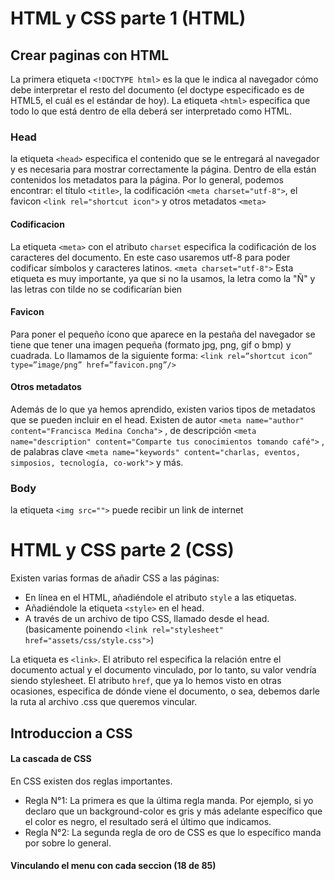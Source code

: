 # HTML y CSS parte 1 (HTML)

## Crear paginas con HTML
La primera etiqueta `<!DOCTYPE html>` es la que le indica al navegador cómo debe interpretar el resto del documento (el doctype especificado es de HTML5, el cuál es el estándar de hoy).
La etiqueta `<html>` especifica que todo lo que está dentro de ella deberá ser interpretado como HTML.

### Head
la etiqueta `<head>` especifica el contenido
que se le entregará al navegador y es necesaria para mostrar correctamente la página. Dentro de ella están contenidos los metadatos para la página. Por lo general, podemos encontrar: el título `<title>`, la codificación `<meta charset="utf-8">`, el favicon `<link rel="shortcut icon">` y otros metadatos `<meta>`

#### Codificacion
La etiqueta `<meta>` con el atributo `charset` especifica la codificación de los caracteres del documento. En este caso usaremos utf-8 para poder codificar símbolos y caracteres latinos. `<meta charset="utf-8">`
Esta etiqueta es muy importante, ya que si no la usamos, la letra como la "Ñ" y las letras con tilde no se codificarían bien

#### Favicon
Para poner el pequeño ícono que aparece en la pestaña del navegador se tiene que tener una imagen pequeña (formato jpg, png, gif o bmp) y cuadrada. Lo llamamos de la siguiente forma: `<link rel=”shortcut icon” type=”image/png” href=”favicon.png”/>`

#### Otros metadatos
Además de lo que ya hemos aprendido, existen varios tipos de metadatos que se pueden incluir en el head.
Existen de autor `<meta name="author" content="Francisca Medina Concha">` , de descripción `<meta name="description" content="Comparte tus conocimientos tomando café">` , de palabras clave `<meta name="keywords" content="charlas, eventos, simposios, tecnología, co-work">` y más.

### Body
la etiqueta `<img src="">` puede recibir un link de internet


# HTML y CSS parte 2 (CSS)
Existen varias formas de añadir CSS a las páginas:
- En línea en el HTML, añadiéndole el atributo `style` a las etiquetas.
- Añadiéndole la etiqueta `<style>` en el head.
- A través de un archivo de tipo CSS, llamado desde el head. (basicamente poinendo `<link rel="stylesheet" href="assets/css/style.css">`)


La etiqueta es `<link>`. El atributo rel especifica la relación entre el documento actual y el documento vinculado, por lo tanto, su valor vendría siendo stylesheet. El atributo `href`, que ya lo hemos visto
en otras ocasiones, especifica de dónde viene el documento, o sea, debemos darle la ruta al archivo .css que queremos vincular.

## Introduccion a CSS
#### La cascada de CSS
En CSS existen dos reglas importantes.

- Regla N°1: La primera es que la última regla manda. Por ejemplo, si yo declaro que un background-color es gris y más adelante específico que el color es negro, el resultado será el último que indicamos.
- Regla N°2: La segunda regla de oro de CSS es que lo específico manda por sobre lo general.

#### Vinculando el menu con cada seccion (18 de 85)